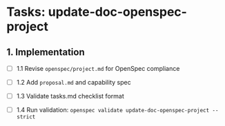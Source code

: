 
# Tasks: update-doc-openspec-project

## 1. Implementation

- [ ] 1.1 Revise `openspec/project.md` for OpenSpec compliance

- [ ] 1.2 Add `proposal.md` and capability spec

- [ ] 1.3 Validate tasks.md checklist format

- [ ] 1.4 Run validation: `openspec validate update-doc-openspec-project --strict`

